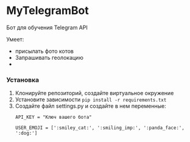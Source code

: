 # MyTelegramBot
Бот для обучения Telegram API

Умеет:
- присылать фото котов
- Запрашивать геолокацию
- 

### Установка

1. Клонируйте репозиторий, создайте виртуальное окружение
2. Установите зависимости `pip install -r requirements.txt`
3. Создайте файл settings.py и создайте в нем переменные:
    ```
    API_KEY = "Ключ вашего бота"

    USER_EMOJI = [':smiley_cat:', ':smiling_imp:', ':panda_face:', ':dog:']
